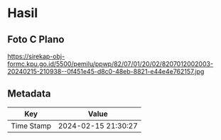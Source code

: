 # Hasil

## Foto C Plano

https://sirekap-obj-formc.kpu.go.id/5500/pemilu/ppwp/82/07/01/20/02/8207012002003-20240215-210938--0f451e45-d8c0-48eb-8821-e44e4e762157.jpg


## Metadata

| Key        | Value               |
| ---------- | ------------------- |
| Time Stamp | 2024-02-15 21:30:27 |



